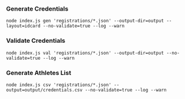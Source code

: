 ### Generate Credentials

```
node index.js gen 'registrations/*.json' --output-dir=output --layout=idcard --no-validate=true --log --warn
```

### Validate Credentials

```
node index.js val 'registrations/*.json' --output-dir=output --no-validate=true --log --warn
```

### Generate Athletes List

```
node index.js csv 'registrations/*.json' --output=output/credentials.csv --no-validate=true --log --warn
```
